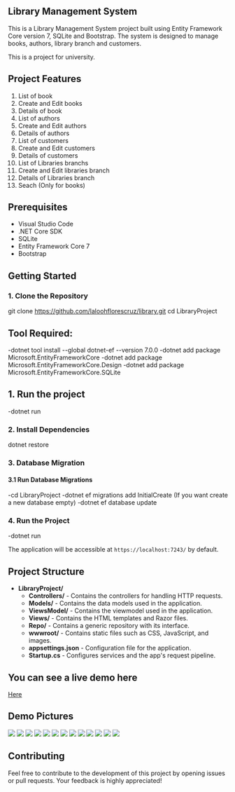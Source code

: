 ## Library Management System

This is a Library Management System project built using  Entity Framework Core version 7, SQLite and Bootstrap. The system is designed to manage books, authors, library branch and customers.

This is a project for university.

## Project Features
1. List of book
2. Create and Edit books
3. Details of book 
4. List of authors
5. Create and Edit authors
6. Details of authors 
7. List of customers
8. Create and Edit customers
9. Details of customers
10. List of Libraries branchs
11. Create and Edit libraries branch
12. Details of Libraries branch
13. Seach (Only for books)


## Prerequisites
- Visual Studio Code
- .NET Core SDK
- SQLite
- Entity Framework Core 7
- Bootstrap

## Getting Started

### 1. Clone the Repository

git clone https://github.com/laloohflorescruz/library.git
cd LibraryProject

## Tool Required:
-dotnet tool install --global dotnet-ef --version 7.0.0
-dotnet add package Microsoft.EntityFrameworkCore
-dotnet add package Microsoft.EntityFrameworkCore.Design
-dotnet add package Microsoft.EntityFrameworkCore.SQLite  

 
## 1. Run the project
-dotnet run 

### 2. Install Dependencies
dotnet restore

### 3. Database Migration

#### 3.1 Run Database Migrations

-cd LibraryProject
-dotnet ef migrations add InitialCreate (If you want create a new database empty)
-dotnet ef database update

### 4. Run the Project

-dotnet run


The application will be accessible at `https://localhost:7243/` by default.

## Project Structure

- **LibraryProject/**
  - **Controllers/** - Contains the controllers for handling HTTP requests.
  - **Models/** - Contains the data models used in the application.
  - **ViewsModel/** - Contains the viewmodel used in the application.
  - **Views/** - Contains the HTML templates and Razor files.
  - **Repo/** - Contains a generic repository with its interface.
  - **wwwroot/** - Contains static files such as CSS, JavaScript, and images.
  - **appsettings.json** - Configuration file for the application.
  - **Startup.cs** - Configures services and the app's request pipeline.



## You can see a live demo here
[Here](https://www.eduardoflores.name/portfolio/LibraryManagement/)


## Demo Pictures

<img src="/LibraryProject/assets/img/01.png"/>
<img src="/LibraryProject/assets/img/02.png"/>
<img src="/LibraryProject/assets/img/03.png"/>
<img src="/LibraryProject/assets/img/04.png"/>
<img src="/LibraryProject/assets/img/05.png"/>
<img src="/LibraryProject/assets/img/06.png"/>
<img src="/LibraryProject/assets/img/07.png"/>
<img src="/LibraryProject/assets/img/08.png"/>
<img src="/LibraryProject/assets/img/09.png"/>
<img src="/LibraryProject/assets/img/10.png"/>
<img src="/LibraryProject/assets/img/11.png"/>
<img src="/LibraryProject/assets/img/12.png"/>
<img src="/LibraryProject/assets/img/13.png"/>


## Contributing
Feel free to contribute to the development of this project by opening issues or pull requests. Your feedback is highly appreciated!

